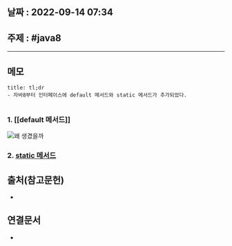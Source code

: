 ## 날짜 : 2022-09-14 07:34

## 주제 : #java8 
----
## 메모
```ad-note
title: tl;dr
- 자바8부터 인터페이스에 default 메서드와 static 메서드가 추가되었다.
```

```toc
```

### 1. [[default 메서드]]
![왜 생겼을까](default%20메서드.md#왜%20생겼을까)




### 2. [static 메서드](static%20메서드.md)






## 출처(참고문헌)
- 

## 연결문서
- 
